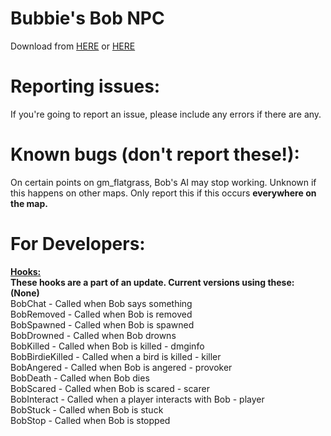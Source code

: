 # <b>Bubbie's Bob NPC</b>
Download from <a href="http://bubbie.ga/bob/">HERE</a> or <a href="http://steamcommunity.com/sharedfiles/filedetails/?id=705919581">HERE</a></b>
# Reporting issues:
If you're going to report an issue, please include any errors if there are any.
# Known bugs (don't report these!):
On certain points on gm_flatgrass, Bob's AI may stop working. Unknown if this happens on other maps.
Only report this if this occurs <b>everywhere on the map.</b>
# For Developers:
<b><u>Hooks:</u></b><br>
<b>These hooks are a part of an update. Current versions using these: (None)</b><br>
BobChat - Called when Bob says something<br>
BobRemoved - Called when Bob is removed<br>
BobSpawned - Called when Bob is spawned<br>
BobDrowned - Called when Bob drowns<br>
BobKilled - Called when Bob is killed - dmginfo<br>
BobBirdieKilled - Called when a bird is killed - killer<br>
BobAngered - Called when Bob is angered - provoker<br>
BobDeath - Called when Bob dies<br>
BobScared - Called when Bob is scared - scarer<br>
BobInteract - Called when a player interacts with Bob - player<br>
BobStuck - Called when Bob is stuck<br>
BobStop - Called when Bob is stopped<br>
